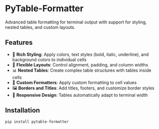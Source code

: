 # PyTable-Formatter

Advanced table formatting for terminal output with support for styling, nested tables, and custom layouts.

## Features

- 🎨 **Rich Styling**: Apply colors, text styles (bold, italic, underline), and background colors to individual cells
- 📏 **Flexible Layouts**: Control alignment, padding, and column widths
- 📊 **Nested Tables**: Create complex table structures with tables inside cells
- 📝 **Custom Formatters**: Apply custom formatting to cell values
- 🖼️ **Borders and Titles**: Add titles, footers, and customize border styles
- 📱 **Responsive Design**: Tables automatically adapt to terminal width

## Installation

```bash
pip install pytable-formatter
